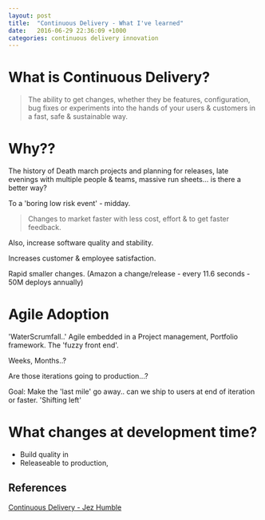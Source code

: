 ```yaml
---
layout: post
title:  "Continuous Delivery - What I've learned"
date:   2016-06-29 22:36:09 +1000
categories: continuous delivery innovation
---
```


# What is Continuous Delivery?

>The ability to get changes, whether they be features, configuration, bug fixes or experiments into the hands of your users & customers in a fast, safe & sustainable way.

# Why??

The history of Death march projects and planning for releases, late evenings with multiple people & teams, massive run sheets... is there a better way?

To a 'boring low risk event' - midday.

>Changes to market faster with less cost, effort & to get faster feedback.

Also, increase software quality and stability.

Increases customer & employee satisfaction. 

Rapid smaller changes. (Amazon a change/release - every 11.6 seconds - 50M deploys annually)

# Agile Adoption

'WaterScrumfall..' Agile embedded in a Project management, Portfolio framework. The 'fuzzy front end'.

Weeks, Months..?

Are those iterations going to production...?

Goal: Make the 'last mile' go away.. can we ship to users at end of iteration or faster. 'Shifting left'

# What changes at development time?
 
* Build quality in
* Releaseable to production, 

## References

[Continuous Delivery - Jez Humble](https://www.safaribooksonline.com/library/view/continuous-delivery/9780134389363)


